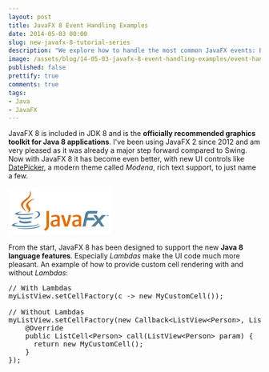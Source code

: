 ```yaml
---
layout: post
title: JavaFX 8 Event Handling Examples
date: 2014-05-03 00:00
slug: new-javafx-8-tutorial-series
description: "We explore how to handle the most common JavaFX events: Button events, CheckBox events, Hyperlink events, Slider events, TextBox events, ListView events."
image: /assets/blog/14-05-03-javafx-8-event-handling-examples/event-handling-examples.png
published: false
prettify: true
comments: true
tags:
- Java
- JavaFX
---
```


JavaFX 8 is included in JDK 8 and is the **officially recommended graphics toolkit for Java 8 applications**. I've been using JavaFX 2 since 2012 and am very pleased as it was already a major step forward compared to Swing. Now with JavaFX 8 it has become even better, with new UI controls like [DatePicker](/blog/javafx-8-date-picker), a modern theme called *Modena*, rich text support, to just name a few. 

![JavaFX Logo](/assets/java/javafx-8-tutorial-intro/javafx-logo.png)


From the start, JavaFX 8 has been designed to support the new **Java 8 language features**. Especially *Lambdas* make the UI code much more pleasant. An example of how to provide custom cell rendering with and without *Lambdas*:

<pre class="prettyprint lang-java">
// With Lambdas
myListView.setCellFactory(c -> new MyCustomCell());

// Without Lambdas
myListView.setCellFactory(new Callback&lt;ListView&lt;Person>, ListCell&lt;Person>>() {
    @Override
    public ListCell&lt;Person> call(ListView&lt;Person> param) {
      return new MyCustomCell();
    }
});

</pre>
